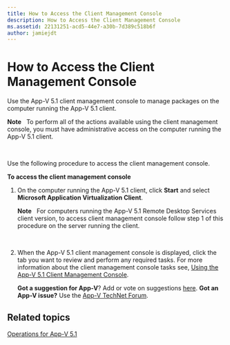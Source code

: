 ```yaml
---
title: How to Access the Client Management Console
description: How to Access the Client Management Console
ms.assetid: 22131251-acd5-44e7-a30b-7d389c518b6f
author: jamiejdt
---
```


# How to Access the Client Management Console


Use the App-V 5.1 client management console to manage packages on the computer running the App-V 5.1 client.

**Note**  
To perform all of the actions available using the client management console, you must have administrative access on the computer running the App-V 5.1 client.

 

Use the following procedure to access the client management console.

**To access the client management console**

1.  On the computer running the App-V 5.1 client, click **Start** and select **Microsoft Application Virtualization Client**.

    **Note**  
    For computers running the App-V 5.1 Remote Desktop Services client version, to access client management console follow step 1 of this procedure on the server running the client.

     

2.  When the App-V 5.1 client management console is displayed, click the tab you want to review and perform any required tasks. For more information about the client management console tasks see, [Using the App-V 5.1 Client Management Console](using-the-app-v-51-client-management-console.md).

    **Got a suggestion for App-V**? Add or vote on suggestions [here](http://appv.uservoice.com/forums/280448-microsoft-application-virtualization). **Got an App-V issue?** Use the [App-V TechNet Forum](https://social.technet.microsoft.com/Forums/home?forum=mdopappv).

## Related topics


[Operations for App-V 5.1](operations-for-app-v-51.md)

 

 





